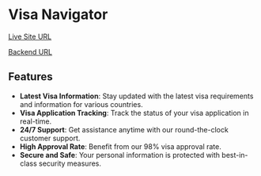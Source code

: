 # Visa Navigator

[Live Site URL](https://visa-navigator.vercel.app/)

[Backend URL](https://visa-navigator-backend-pi.vercel.app/)

## Features

- **Latest Visa Information**: Stay updated with the latest visa requirements and information for various countries.
- **Visa Application Tracking**: Track the status of your visa application in real-time.
- **24/7 Support**: Get assistance anytime with our round-the-clock customer support.
- **High Approval Rate**: Benefit from our 98% visa approval rate.
- **Secure and Safe**: Your personal information is protected with best-in-class security measures.

